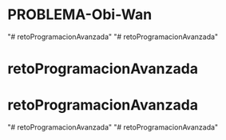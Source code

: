 # PROBLEMA-Obi-Wan
"# retoProgramacionAvanzada" 
"# retoProgramacionAvanzada" 
# retoProgramacionAvanzada
# retoProgramacionAvanzada
"# retoProgramacionAvanzada" 
"# retoProgramacionAvanzada" 
